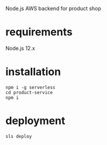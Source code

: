 Node.js AWS backend for product shop

# requirements

Node.js 12.x

# installation
```
npm i -g serverless
cd product-service
npm i 
```

# deployment

```
sls deploy
```